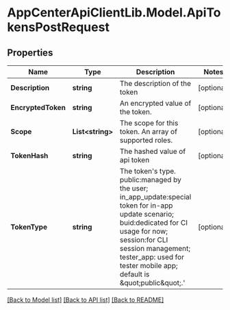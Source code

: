 # AppCenterApiClientLib.Model.ApiTokensPostRequest
## Properties

Name | Type | Description | Notes
------------ | ------------- | ------------- | -------------
**Description** | **string** | The description of the token | [optional] 
**EncryptedToken** | **string** | An encrypted value of the token. | [optional] 
**Scope** | **List&lt;string&gt;** | The scope for this token. An array of supported roles. | [optional] 
**TokenHash** | **string** | The hashed value of api token | [optional] 
**TokenType** | **string** | The token&#x27;s type. public:managed by the user; in_app_update:special token for in-app update scenario; buid:dedicated for CI usage for now; session:for CLI session management; tester_app: used for tester mobile app; default is \&quot;public\&quot;.&#x27; | [optional] 

[[Back to Model list]](../README.md#documentation-for-models) [[Back to API list]](../README.md#documentation-for-api-endpoints) [[Back to README]](../README.md)

